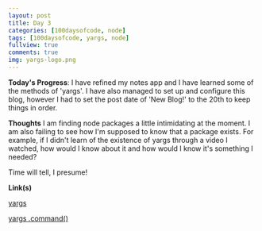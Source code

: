 ```yaml
---
layout: post
title: Day 3
categories: [100daysofcode, node]
tags: [100daysofcode, yargs, node]
fullview: true
comments: true
img: yargs-logo.png
---
```




**Today's Progress**: I have refined my notes app and I have learned some of the methods of 'yargs'.  I have also managed to set up and configure this blog, however I had to set the post date of 'New Blog!' to the 20th to keep things in order.

**Thoughts** I am finding node packages a little intimidating at the moment.  I am also failing to see how I'm supposed to know that a package exists.  For example, if I didn't learn of the existence of yargs through a video I watched, how would I know about it and how would I know it's something I needed?

Time will tell, I presume!

**Link(s)**



[yargs](https://www.npmjs.com/package/yargs)



[yargs .command()](https://github.com/yargs/yargs/blob/HEAD/docs/api.md#commandcmd-desc-module)
